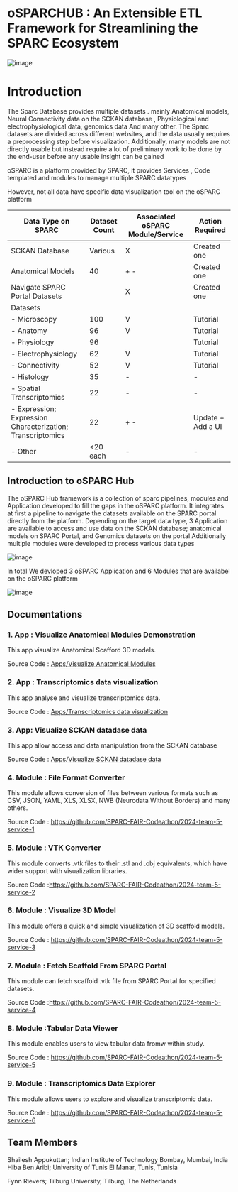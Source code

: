 # oSPARCHUB : An Extensible ETL Framework for Streamlining the SPARC Ecosystem
 ![image](https://github.com/user-attachments/assets/e2c126c1-2649-4f06-9cf6-2923b4dc9d0d)


# Introduction
The Sparc Database provides multiple datasets . mainly Anatomical models, Neural Connectivity data on the SCKAN database , Physiological and electrophysiological data, genomics data
And many other.
The Sparc datasets are divided across different websites, and the data usually requires a preprocessing step before visualization.
Additionally, many models are not directly usable but instead require a lot of preliminary work to be done by the end-user before any usable insight can be gained

oSPARC is a platform provided by SPARC, it provides Services , Code templated and modules to manage multiple SPARC datatypes 

However, not all data have specific data visualization tool on the oSPARC platform

| Data Type on SPARC                                | Dataset Count | Associated oSPARC Module/Service | Action Required             |
|---------------------------------------------------|---------------|----------------------------------|-----------------------------|
| SCKAN Database                                    | Various       | X                                | Created one                 |
| Anatomical Models                                 | 40            |  +  -                            | Created one                 |
| Navigate SPARC Portal Datasets                    |               | X                                | Created one                 |
| Datasets                                          |               |                                  |                             |
| - Microscopy                                      | 100           | V                                | Tutorial                    |
| - Anatomy                                         | 96            | V                                | Tutorial                    |
| - Physiology                                      | 96            |                                  | Tutorial                    |
| - Electrophysiology                               | 62            | V                                | Tutorial                    |
| - Connectivity                                    | 52            | V                                | Tutorial                    |
| - Histology                                       | 35            | -                                | -                           |
| - Spatial Transcriptomics                         | 22            | -                                | -                           |
| - Expression; Expression Characterization; Transcriptomics | 22  | +  -                             | Update + Add a UI           |
| - Other                                           | <20 each      | -                                | -                           |


## Introduction to oSPARC Hub

The oSPARC Hub framework is a collection of sparc pipelines, modules and Application  developed to fill the gaps in the oSPARC platform.
It integrates at first a pipeline to navigate the datasets available on the SPARC portal directly from the platform.
Depending on the target data type, 3 Application are available to access and use data on the SCKAN database; anatomical models on SPARC Portal, and Genomics datasets on the portal 
Additionally multiple modules were developed to process various data types

![image](https://github.com/user-attachments/assets/4c1fc6c6-ae96-40bd-b8ca-f77873d2ef1c)


In total We devloped 3 oSPARC Application and 6 Modules that are availabel on the oSPARC platform 


![image](https://github.com/user-attachments/assets/8402bf82-d38f-40e5-95e4-f3586637a615)

 
## Documentations

### 1. App : Visualize Anatomical Modules Demonstration

This app visualize Anatomical Scafford 3D models. 

Source Code : [Apps/Visualize Anatomical Modules](https://github.com/SPARC-FAIR-Codeathon/2024-team-5/tree/main/Apps/Visualize%20Anatomical%20Modules)

### 2. App : Transcriptomics data visualization

This app analyse and visualize transcriptomics data.

Source Code : [Apps/Transcriptomics data visualization](https://github.com/SPARC-FAIR-Codeathon/2024-team-5/tree/main/Apps/Transcriptomics%20data%20visualization)

### 3. App: Visualize SCKAN datadase data

This app allow access and data manipulation from the SCKAN database

Source Code : [Apps/Visualize SCKAN datadase data](https://github.com/SPARC-FAIR-Codeathon/2024-team-5/tree/main/Apps/Visualize%20SCKAN%20datadase%20data)

 
###  4. Module : File Format Converter

This module allows conversion of files between various formats such as CSV, JSON, YAML, XLS, XLSX, NWB (Neurodata Without Borders) and many others.

Source Code : https://github.com/SPARC-FAIR-Codeathon/2024-team-5-service-1

###  5. Module : VTK Converter

This module converts .vtk files to their .stl and .obj equivalents, which have wider support with visualization libraries.

Source Code :https://github.com/SPARC-FAIR-Codeathon/2024-team-5-service-2

###  6.  Module : Visualize 3D Model

This module offers a quick and simple visualization of 3D scaffold models.

Source Code : https://github.com/SPARC-FAIR-Codeathon/2024-team-5-service-3

###  7. Module : Fetch Scaffold From SPARC Portal

This module can fetch scaffold .vtk file from SPARC Portal for specified datasets.

Source Code :https://github.com/SPARC-FAIR-Codeathon/2024-team-5-service-4

### 8. Module :Tabular Data Viewer

This module enables users to view tabular data fromw within study.

Source Code : https://github.com/SPARC-FAIR-Codeathon/2024-team-5-service-5

###  9.  Module : Transcriptomics Data Explorer

This module allows users to explore and visualize transcriptomic data.

Source Code : https://github.com/SPARC-FAIR-Codeathon/2024-team-5-service-6



## Team Members
Shailesh Appukuttan; Indian Institute of Technology Bombay, Mumbai, India
Hiba Ben Aribi;  University of Tunis El Manar, Tunis, Tunisia

Fynn Rievers; Tilburg University, Tilburg, The Netherlands





